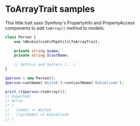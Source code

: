 ToArrayTrait samples
====================

This little trait uses Symfony's PropertyInfo and PropertyAccess components to add `toArray()` method to models:

```php
class Person {
    use \Wkukielczak\PhpUtils\ToArrayTrait;
    
    private string $name;
    private string $lastName;
    
    // Getters and Setters (...)
}

$person = new Person();
$person->setName('Wojtek')->setLastName('Kukielczak');

print_r($person->toArray());
// Expected:
// Array
// (
//   [name] => Wojtek
//   [lastName] => Kukielczak
// )
```